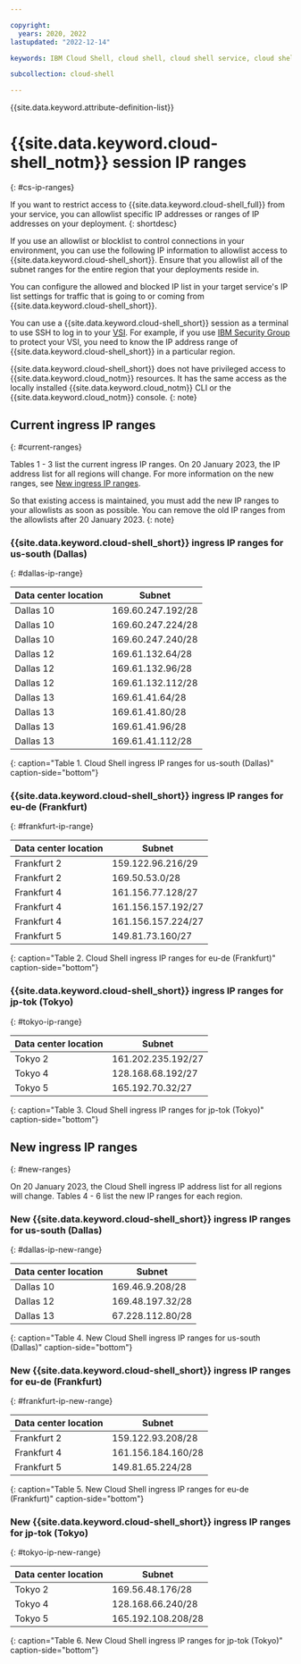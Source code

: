 ```yaml
---

copyright:
  years: 2020, 2022
lastupdated: "2022-12-14"

keywords: IBM Cloud Shell, cloud shell, cloud shell service, cloud shell ip addresses, cloud shell allowlist, cloud shell blocklist

subcollection: cloud-shell

---
```


{{site.data.keyword.attribute-definition-list}}

# {{site.data.keyword.cloud-shell_notm}} session IP ranges
{: #cs-ip-ranges}

If you want to restrict access to {{site.data.keyword.cloud-shell_full}} from your service, you can allowlist specific IP addresses or ranges of IP addresses on your deployment.
{: shortdesc}

If you use an allowlist or blocklist to control connections in your environment, you can use the following IP information to allowlist access to {{site.data.keyword.cloud-shell_short}}. Ensure that you allowlist all of the subnet ranges for the entire region that your deployments reside in.

You can configure the allowed and blocked IP list in your target service's IP list settings for traffic that is going to or coming from {{site.data.keyword.cloud-shell_short}}.

You can use a {{site.data.keyword.cloud-shell_short}} session as a terminal to use SSH to log in to your [VSI](/docs/virtual-servers?topic=virtual-servers-about-virtual-servers). For example, if you use [IBM Security Group](/docs/security-groups?topic=security-groups-about-ibm-security-groups) to protect your VSI, you need to know the IP address range of {{site.data.keyword.cloud-shell_short}} in a particular region.

{{site.data.keyword.cloud-shell_short}} does not have privileged access to {{site.data.keyword.cloud_notm}} resources. It has the same access as the locally installed {{site.data.keyword.cloud_notm}} CLI or the {{site.data.keyword.cloud_notm}} console.
{: note}

## Current ingress IP ranges
{: #current-ranges}

Tables 1 - 3 list the current ingress IP ranges. On 20 January 2023, the IP address list for all regions will change. For more information on the new ranges, see [New ingress IP ranges](#new-ranges).

So that existing access is maintained, you must add the new IP ranges to your allowlists as soon as possible. You can remove the old IP ranges from the allowlists after 20 January 2023.
{: note}

### {{site.data.keyword.cloud-shell_short}} ingress IP ranges for us-south (Dallas)
{: #dallas-ip-range}

Data center location | Subnet
-- | --
| Dallas 10 | 169.60.247.192/28 |
| Dallas 10 | 169.60.247.224/28 |
| Dallas 10 | 169.60.247.240/28 |
| Dallas 12 | 169.61.132.64/28 |
| Dallas 12 | 169.61.132.96/28 |
| Dallas 12 | 169.61.132.112/28 |
| Dallas 13 | 169.61.41.64/28 |
| Dallas 13 | 169.61.41.80/28 |
| Dallas 13 | 169.61.41.96/28 |
| Dallas 13 | 169.61.41.112/28 |
{: caption="Table 1. Cloud Shell ingress IP ranges for us-south (Dallas)" caption-side="bottom"}

### {{site.data.keyword.cloud-shell_short}} ingress IP ranges for eu-de (Frankfurt)
{: #frankfurt-ip-range}

Data center location | Subnet
-- | --
| Frankfurt 2 | 159.122.96.216/29 |
| Frankfurt 2 | 169.50.53.0/28 |
| Frankfurt 4 | 161.156.77.128/27 |
| Frankfurt 4 | 161.156.157.192/27 |
| Frankfurt 4 | 161.156.157.224/27 |
| Frankfurt 5 | 149.81.73.160/27 |
{: caption="Table 2. Cloud Shell ingress IP ranges for eu-de (Frankfurt)" caption-side="bottom"}

### {{site.data.keyword.cloud-shell_short}} ingress IP ranges for jp-tok (Tokyo)
{: #tokyo-ip-range}

Data center location | Subnet
-- | --
| Tokyo 2 | 161.202.235.192/27 |
| Tokyo 4 | 128.168.68.192/27 |
| Tokyo 5 | 165.192.70.32/27 |
{: caption="Table 3. Cloud Shell ingress IP ranges for jp-tok (Tokyo)" caption-side="bottom"}


## New ingress IP ranges
{: #new-ranges}

On 20 January 2023, the Cloud Shell ingress IP address list for all regions will change. Tables 4 - 6 list the new IP ranges for each region.


### New {{site.data.keyword.cloud-shell_short}} ingress IP ranges for us-south (Dallas)
{: #dallas-ip-new-range}

Data center location | Subnet
-- | --
| Dallas 10 | 169.46.9.208/28 |
| Dallas 12 | 169.48.197.32/28 |
| Dallas 13 |	67.228.112.80/28 |
{: caption="Table 4. New Cloud Shell ingress IP ranges for us-south (Dallas)" caption-side="bottom"}

### New {{site.data.keyword.cloud-shell_short}} ingress IP ranges for eu-de (Frankfurt)
{: #frankfurt-ip-new-range}

Data center location | Subnet
-- | --
| Frankfurt 2 | 159.122.93.208/28 |
| Frankfurt 4 | 161.156.184.160/28 |
| Frankfurt 5 | 149.81.65.224/28 |
{: caption="Table 5. New Cloud Shell ingress IP ranges for eu-de (Frankfurt)" caption-side="bottom"}

### New {{site.data.keyword.cloud-shell_short}} ingress IP ranges for jp-tok (Tokyo)
{: #tokyo-ip-new-range}

Data center location | Subnet
-- | --
| Tokyo 2 | 169.56.48.176/28 |
| Tokyo 4 | 128.168.66.240/28 |
| Tokyo 5 | 165.192.108.208/28 |
{: caption="Table 6. New Cloud Shell ingress IP ranges for jp-tok (Tokyo)" caption-side="bottom"}
